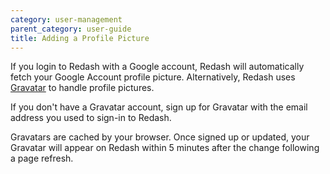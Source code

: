 ```yaml
---
category: user-management
parent_category: user-guide
title: Adding a Profile Picture
---
```


If you login to Redash with a Google account, Redash will automatically fetch your Google Account profile picture. Alternatively, Redash uses [Gravatar](https://en.gravatar.com/) to handle profile pictures.

If you don't have a Gravatar account, sign up for Gravatar with the email address you used to sign-in to Redash. 

Gravatars are cached by your browser. Once signed up or updated, your Gravatar will appear on Redash within 5 minutes after the change following a page refresh.
